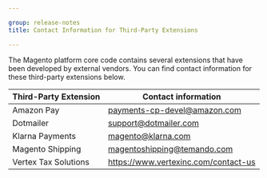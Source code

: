 ```yaml
---

group: release-notes
title: Contact Information for Third-Party Extensions

---
```

The Magento platform core code contains several extensions that have been developed by external vendors. You can find contact information for these third-party extensions below. 

| Third-Party Extension | Contact information                  |
|-----------------------|--------------------------------------|
| Amazon Pay            | payments-cp-devel@amazon.com         |
| Dotmailer             | support@dotmailer.com                |
| Klarna Payments       | magento@klarna.com                   |
| Magento Shipping      | magentoshipping@temando.com          |
| Vertex Tax Solutions  | https://www.vertexinc.com/contact-us |
